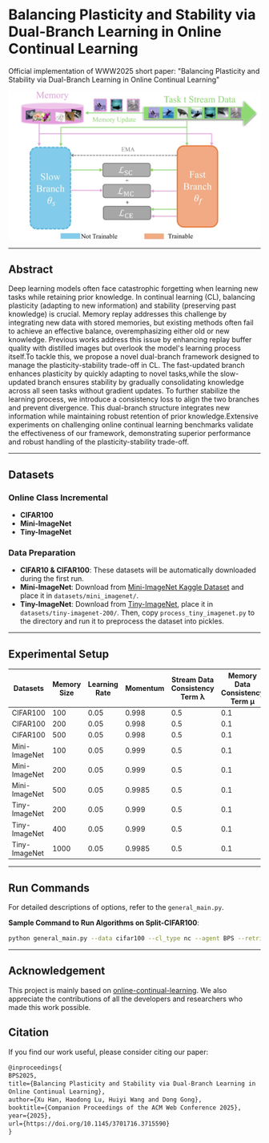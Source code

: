 # Balancing Plasticity and Stability via Dual-Branch Learning in Online Continual Learning
Official implementation of WWW2025 short paper: "Balancing Plasticity and Stability via Dual-Branch Learning in  Online Continual Learning"

![Concept Diagram](overview.png)  

---
## Abstract  
Deep learning models often face catastrophic forgetting when learning new tasks while retaining prior knowledge. In continual learning (CL), balancing plasticity (adapting to new information) and stability (preserving past knowledge) is crucial. Memory replay addresses this challenge by integrating new data with stored memories, but existing methods often fail to achieve an effective balance, overemphasizing either old or new knowledge. Previous works address this issue by enhancing replay buffer quality with distilled images but overlook the model's learning process itself.To tackle this, we propose a novel dual-branch framework designed to manage the plasticity-stability trade-off in CL. The fast-updated branch enhances plasticity by quickly adapting to novel tasks,while the slow-updated branch ensures stability by gradually consolidating knowledge across all seen tasks without gradient updates. To further stabilize the learning process, we introduce a consistency loss to align the two branches and prevent divergence. This dual-branch structure integrates new information while maintaining robust retention of prior knowledge.Extensive experiments on challenging online continual learning benchmarks validate the effectiveness of our framework, demonstrating superior performance and robust handling of the plasticity-stability trade-off.

---
## Datasets  

### Online Class Incremental  
- **CIFAR100**  
- **Mini-ImageNet**  
- **Tiny-ImageNet**  

### Data Preparation  
- **CIFAR10 & CIFAR100**: These datasets will be automatically downloaded during the first run.  
- **Mini-ImageNet**: Download from [Mini-ImageNet Kaggle Dataset](https://www.kaggle.com/whitemoon/miniimagenet/download) and place it in `datasets/mini_imagenet/`.  
- **Tiny-ImageNet**: Download from [Tiny-ImageNet](http://cs231n.stanford.edu/tiny-imagenet-200.zip), place it in `datasets/tiny-imagenet-200/`. Then, copy `process_tiny_imagenet.py` to the directory and run it to preprocess the dataset into pickles.

---


## Experimental Setup  


| **Datasets**        | **Memory Size** | **Learning Rate** | **Momentum** | **Stream Data Consistency Term λ** | **Memory Data Consistency Term μ** | **Accuracy** | **Parameters**                                                         |
|---------------------|-----------------|-------------------|--------------|-------------------------------------|------------------------------------|--------------|------------------------------------------------------------------------|
| CIFAR100            | 100             | 0.05              | 0.998        | 0.5                                 | 0.1                                | 17.9±0.4        | [cifar_100](https://pan.baidu.com/s/1e_1g_tsEL81CEwMidpMgXA?pwd=nrcw)                                     |
| CIFAR100            | 200             | 0.05              | 0.998        | 0.5                                 | 0.1                                | 20.7±0.4        | [cifar_200](https://pan.baidu.com/s/1jnlE6Ys1r4xt4R0bbqPyZg?pwd=dq6q)                                     |
| CIFAR100            | 500             | 0.05              | 0.998        | 0.5                                 | 0.1                                | 23.9±0.3        | [cifar_500](https://pan.baidu.com/s/1kKB6DZxZFIV2gcrPXPDhjg?pwd=2fas)                                     |
| Mini-ImageNet       | 100             | 0.05              | 0.999        | 0.5                                 | 0.1                                |  17.4±0.4        | [mini_100](https://pan.baidu.com/s/1OH5xx-qH6fEri9smeGBUNg?pwd=rgkt)   |
| Mini-ImageNet       | 200             | 0.05              | 0.999        | 0.5                                 | 0.1                                | 20.3±0.4        | [mini_200](https://pan.baidu.com/s/1R3jeFWZWK56VfY53QTMNzA?pwd=34k4 )  |
| Mini-ImageNet       | 500             | 0.05              | 0.9985       | 0.5                                 | 0.1                                |  24.2±0.7        | [mini_500](https://pan.baidu.com/s/1rbsI3MqZoSr1sNMs5HrJvQ?pwd=8eex)   |
| Tiny-ImageNet       | 200             | 0.05              | 0.999        | 0.5                                 | 0.1                                | 8.8±0.2        | [tiny_200](https://pan.baidu.com/s/1ozdY-iZYYVG0j0nStGY46w?pwd=d8q9)   |
| Tiny-ImageNet       | 400             | 0.05              | 0.999        | 0.5                                 | 0.1                                | 9.6±0.4        | [tiny_400](https://pan.baidu.com/s/1zYzAS38UbrdVFEfauqSUeA?pwd=fuq7)   |
| Tiny-ImageNet       | 1000            | 0.05              | 0.9985       | 0.5                                 | 0.1                                | 10.2±0.5        | [tiny_1000](https://pan.baidu.com/s/1y8qsqakbfqJuO8l_H716QA?pwd=g59a ) |

---




## Run Commands  
For detailed descriptions of options, refer to the `general_main.py`.

**Sample Command to Run Algorithms on Split-CIFAR100**:  
```bash
python general_main.py --data cifar100 --cl_type nc --agent BPS --retrieve random --update random --mem_size 100 --images_per_class 1 --eps_mem_batch 100  --momentum_m 0.998 --batch_cons_weight 0.5 --buffer_cons_weight 0.1
```
---

## Acknowledgement
This project is mainly based on [online-continual-learning](https://github.com/RaptorMai/online-continual-learning).
We also appreciate the contributions of all the developers and researchers who made this work possible.

## Citation
If you find our work useful, please consider citing our paper:

```
@inproceedings{
BPS2025,
title={Balancing Plasticity and Stability via Dual-Branch Learning in Online Continual Learning},
author={Xu Han, Haodong Lu, Huiyi Wang and Dong Gong},
booktitle={Companion Proceedings of the ACM Web Conference 2025},
year={2025},
url={https://doi.org/10.1145/3701716.3715590}
}
```
